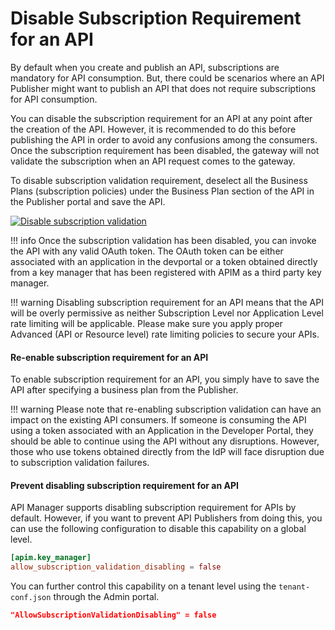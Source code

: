 # Disable Subscription Requirement for an API

By default when you create and publish an API, subscriptions are mandatory for API consumption. But, there could be scenarios where an API Publisher might want to publish an API that does not require subscriptions for API consumption.

You can disable the subscription requirement for an API at any point after the creation of the API. However, it is recommended to do this before publishing the API in order to avoid any confusions among the consumers. Once the subscription requirement has been disabled, the gateway will not validate the subscription when an API request comes to the gateway.

To disable subscription validation requirement, deselect all the Business Plans (subscription policies) under the Business Plan section of the API in the Publisher portal and save the API.

[![Disable subscription validation]({{base_path}}/assets/img/design/advanced/disable-sub-validation.png)]({{base_path}}/assets/img/design/advanced/disable-sub-validation.png)

!!! info
    Once the subscription validation has been disabled, you can invoke the API with any valid OAuth token. The OAuth token can be either associated with an application in the devportal or a token obtained directly from a key manager that has been registered with APIM as a third party key manager.

!!! warning
    Disabling subscription requirement for an API means that the API will be overly permissive as neither Subscription Level nor Application Level rate limiting will be applicable. Please make sure you apply proper Advanced (API or Resource level) rate limiting policies to secure your APIs.

#### Re-enable subscription requirement for an API

To enable subscription requirement for an API, you simply have to save the API after specifying a business plan from the Publisher.

!!! warning
    Please note that re-enabling subscription validation can have an impact on the existing API consumers. If someone is consuming the API using a token associated with an Application in the Developer Portal, they should be able to continue using the API without any disruptions. However, those who use tokens obtained directly from the IdP will face disruption due to subscription validation failures.

#### Prevent disabling subscription requirement for an API

API Manager supports disabling subscription requirement for APIs by default. However, if you want to prevent API Publishers from doing this, you can use the following configuration to disable this capability on a global level.

```toml
[apim.key_manager]
allow_subscription_validation_disabling = false
```

You can further control this capability on a tenant level using the `tenant-conf.json` through the Admin portal.

```json
"AllowSubscriptionValidationDisabling" = false
```
